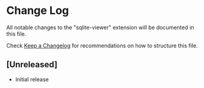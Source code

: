 # Change Log

All notable changes to the "sqlite-viewer" extension will be documented in this file.

Check [Keep a Changelog](http://keepachangelog.com/) for recommendations on how to structure this file.

## [Unreleased]

- Initial release
